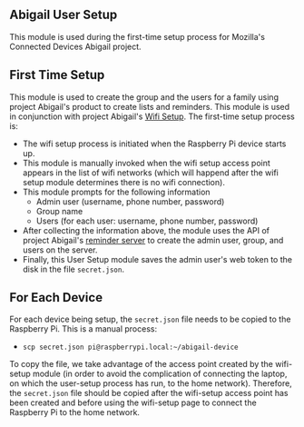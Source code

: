 Abigail User Setup 
------------------

This module is used during the first-time setup process for Mozilla's Connected Devices Abigail project.

First Time Setup
----------------
This module is used to create the group and the users for a family using project Abigail's product to create lists and reminders. This module is used in conjunction with project Abigail's [Wifi Setup](https://github.com/project-abigail/wifi-setup). The first-time setup process is:
 * The wifi setup process is initiated when the Raspberry Pi device starts up.
 * This module is manually invoked when the wifi setup access point appears in the list of wifi networks (which will happend after the wifi setup module determines there is no wifi connection).
 * This module prompts for the following information
   * Admin user (username, phone number, password)
   * Group name
   * Users (for each user: username, phone number, password)
 * After collecting the information above, the module uses the API of project Abigail's [reminder server](https://github.com/project-abigail/calendar-server) to create the admin user, group, and users on the server.
 * Finally, this User Setup module saves the admin user's web token to the disk in the file `secret.json`.

For Each Device
---------------
For each device being setup, the `secret.json` file needs to be copied to the Raspberry Pi. This is a manual process:
   * `scp secret.json pi@raspberrypi.local:~/abigail-device`

To copy the file, we take advantage of the access point created by the wifi-setup module (in order to avoid the complication of connecting the laptop, on which the user-setup process has run, to the home network). Therefore, the `secret.json` file should be copied after the wifi-setup access point has been created and before using the wifi-setup page to connect the Raspberry Pi to the home network.
